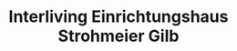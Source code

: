 ---
title: "Interliving Einrichtungshaus Strohmeier Gilb"
url: /bellheim/interliving-einrichtungshaus-strohmeier-gilb/
shop: Möbel
---